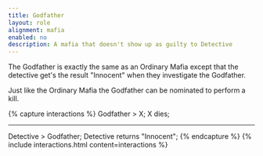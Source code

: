 ```yaml
---
title: Godfather
layout: role
alignment: mafia
enabled: no
description: A mafia that doesn't show up as guilty to Detective
---
```


The Godfather is exactly the same as an Ordinary Mafia except that the detective get's the result "Innocent" when they investigate the Godfather.

Just like the Ordinary Mafia the Godfather can be nominated to perform a kill.

{% capture interactions %}
Godfather > X;
X dies;

---
Detective > Godfather;
Detective returns "Innocent";
{% endcapture %}
{% include interactions.html content=interactions %}
